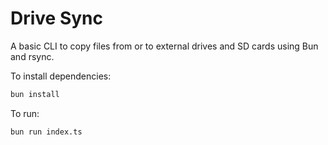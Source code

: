 # Drive Sync

A basic CLI to copy files from or to external drives and SD cards using Bun and rsync.

To install dependencies:

```bash
bun install
```

To run:

```bash
bun run index.ts
```
